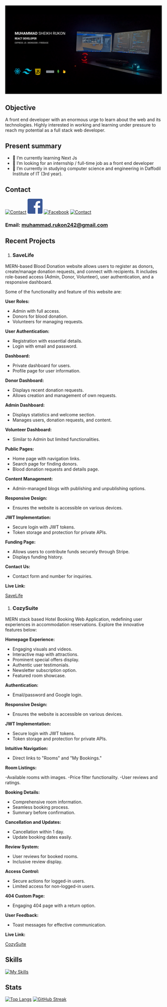 ![cover](<https://github.com/MuhammadRukon/MuhammadRukon/blob/main/covergithub.com%20(1).png>)

## Objective

A front end developer with an enormous urge to learn about the web and its technologies. Highly interested in working and learning under pressure to reach my potential as a full stack web developer.

## Present summary

- 🌱 I’m currently learning Next Js
- 🤔 I’m looking for an internship / full-time job as a front end developer
- 🤔 I’m currently in studying computer science and engineering in Daffodil Institute of IT (3rd year).

## Contact

[![Contact](https://skillicons.dev/icons?i=linkedin)](https://www.linkedin.com/in/muhammadrukon/)
[![Facebook](https://github.com/MuhammadRukon/MuhammadRukon/blob/main/facebook.png?raw=true)](https://www.facebook.com/muhammad.rukon.7/)
[![Facebook](https://skillicons.dev/icons?i=twitter)](https://twitter.com/muhammadRukon2)
[![Contact](https://skillicons.dev/icons?i=instagram)](https://www.instagram.com/muhammad.rukon/)

### Email: muhammad.rukon242@gmail.com

## Recent Projects

1. ### SaveLife

MERN-based Blood Donation website allows users to register as donors, create/manage donation requests, and connect with recipients. It includes role-based access (Admin, Donor, Volunteer), user authentication, and a responsive dashboard.

Some of the functionality and feature of this website are:

**User Roles:**

- Admin with full access.
- Donors for blood donation.
- Volunteers for managing requests.

**User Authentication:**

- Registration with essential details.
- Login with email and password.

**Dashboard:**

- Private dashboard for users.
- Profile page for user information.

**Donor Dashboard:**

- Displays recent donation requests.
- Allows creation and management of own requests.

**Admin Dashboard:**

- Displays statistics and welcome section.
- Manages users, donation requests, and content.

**Volunteer Dashboard:**

- Similar to Admin but limited functionalities.

**Public Pages:**

- Home page with navigation links.
- Search page for finding donors.
- Blood donation requests and details page.

**Content Management:**

- Admin-managed blogs with publishing and unpublishing options.

**Responsive Design:**

- Ensures the website is accessible on various devices.

**JWT Implementation:**

- Secure login with JWT tokens.
- Token storage and protection for private APIs.

**Funding Page:**

- Allows users to contribute funds securely through Stripe.
- Displays funding history.

**Contact Us:**

- Contact form and number for inquiries.

**Live Link:**

[SaveLife](https://savelife-6b7c9.web.app)

1. ### CozySuite

MERN stack based Hotel Booking Web Application, redefining user experiences in accommodation reservations. Explore the innovative features below:

**Homepage Experience:**

- Engaging visuals and videos.
- Interactive map with attractions.
- Prominent special offers display.
- Authentic user testimonials.
- Newsletter subscription option.
- Featured room showcase.

**Authentication:**

- Email/password and Google login.

**Responsive Design:**

- Ensures the website is accessible on various devices.

**JWT Implementation:**

- Secure login with JWT tokens.
- Token storage and protection for private APIs.

**Intuitive Navigation:**

- Direct links to "Rooms" and "My Bookings."

**Room Listings:**

-Available rooms with images.
-Price filter functionality.
-User reviews and ratings.

**Booking Details:**

- Comprehensive room information.
- Seamless booking process.
- Summary before confirmation.

**Cancellation and Updates:**

- Cancellation within 1 day.
- Update booking dates easily.

**Review System:**

- User reviews for booked rooms.
- Inclusive review display.

**Access Control:**

- Secure actions for logged-in users.
- Limited access for non-logged-in users.

**404 Custom Page:**

- Engaging 404 page with a return option.

**User Feedback:**

- Toast messages for effective communication.

**Live Link:**

[CozySuite](https://cozysuite-15955.web.app/)

## Skills

[![My Skills](https://skillicons.dev/icons?i=react,express,js,mongodb,firebase,tailwind,bootstrap,vscode,vite,vercel,netlify,html,css)](https://skillicons.dev)

## Stats

[![Top Langs](https://github-readme-stats.vercel.app/api/top-langs/?username=MuhammadRukon&theme=transparent&card_width=1000&hide_border=true)](https://github.com/anuraghazra/github-readme-stats)
[![GitHub Streak](https://streak-stats.demolab.com?user=MuhammadRukon&theme=transparent&hide_border=true&card_width=1000)](https://git.io/streak-stats)
